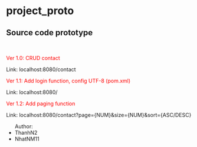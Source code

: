 # project_proto
<h2>Source code prototype</h2><br>
<p style="color: red">Ver 1.0: CRUD contact</p>
<p>Link: localhost:8080/contact</p>
<p style="color: red">Ver 1.1: Add login function, config UTF-8 (pom.xml)</p>
<p>Link: localhost:8080/</p>
<p style="color: red">Ver 1.2: Add paging function</p>
<p>Link: localhost:8080/contact?page={NUM}&size={NUM}&sort={ASC/DESC}</p>
<ul>Author: 
  <li>ThanhN2</li> 
  <li>NhatNM11</li>
<ul>
